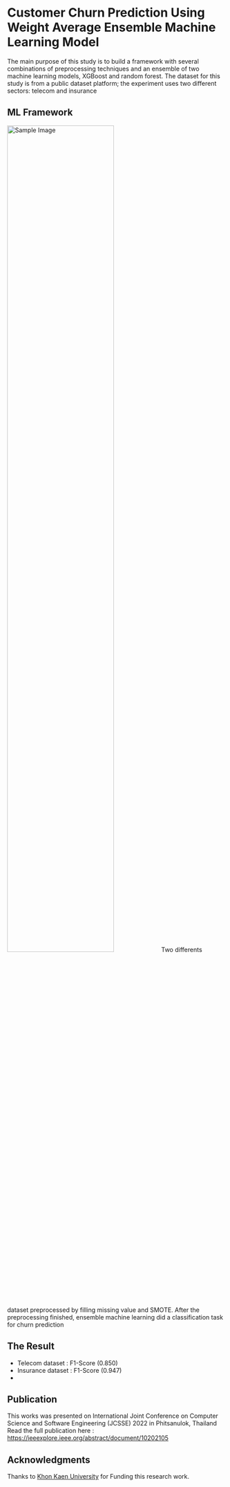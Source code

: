 # Customer Churn Prediction Using Weight Average Ensemble Machine Learning Model
 The main purpose of this study is to build a framework with several combinations of preprocessing techniques and an ensemble of two machine learning models, XGBoost and random forest. The dataset for this study is from a public dataset platform; the experiment uses two different sectors: telecom and insurance
 
## ML Framework
<img src="https://github.com/mahayasa/customer-churn-preidction-ensemble-ml/blob/main/code/image1.png" alt="Sample Image" width="70%">
Two differents dataset preprocessed by filling missing value and SMOTE. After the preprocessing finished, ensemble machine learning did a classification task for churn prediction

## The Result
- Telecom dataset : F1-Score (0.850)
- Insurance dataset : F1-Score (0.947)
- 
## Publication
This works was presented on International Joint Conference on Computer Science and Software Engineering (JCSSE) 2022 in Phitsanulok, Thailand
Read the full publication here : https://ieeexplore.ieee.org/abstract/document/10202105
  
## Acknowledgments
Thanks to <a href='https://m.kku.ac.th/'>Khon Kaen University</a> for Funding this research work.
